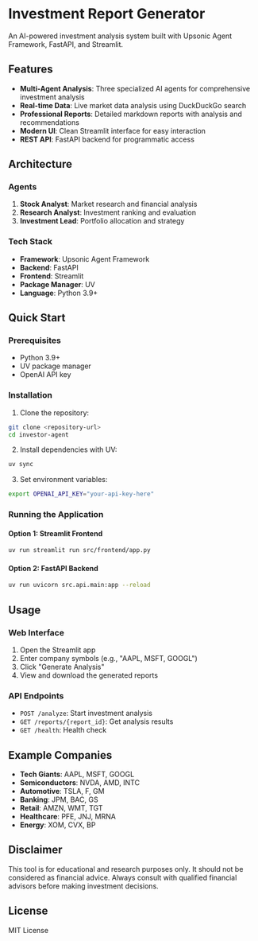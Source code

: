 # Investment Report Generator

An AI-powered investment analysis system built with Upsonic Agent Framework, FastAPI, and Streamlit.

## Features

- **Multi-Agent Analysis**: Three specialized AI agents for comprehensive investment analysis
- **Real-time Data**: Live market data analysis using DuckDuckGo search
- **Professional Reports**: Detailed markdown reports with analysis and recommendations
- **Modern UI**: Clean Streamlit interface for easy interaction
- **REST API**: FastAPI backend for programmatic access

## Architecture

### Agents
1. **Stock Analyst**: Market research and financial analysis
2. **Research Analyst**: Investment ranking and evaluation
3. **Investment Lead**: Portfolio allocation and strategy

### Tech Stack
- **Framework**: Upsonic Agent Framework
- **Backend**: FastAPI
- **Frontend**: Streamlit
- **Package Manager**: UV
- **Language**: Python 3.9+

## Quick Start

### Prerequisites
- Python 3.9+
- UV package manager
- OpenAI API key

### Installation

1. Clone the repository:
```bash
git clone <repository-url>
cd investor-agent
```

2. Install dependencies with UV:
```bash
uv sync
```

3. Set environment variables:
```bash
export OPENAI_API_KEY="your-api-key-here"
```

### Running the Application

#### Option 1: Streamlit Frontend
```bash
uv run streamlit run src/frontend/app.py
```

#### Option 2: FastAPI Backend
```bash
uv run uvicorn src.api.main:app --reload
```

## Usage

### Web Interface
1. Open the Streamlit app
2. Enter company symbols (e.g., "AAPL, MSFT, GOOGL")
3. Click "Generate Analysis"
4. View and download the generated reports

### API Endpoints
- `POST /analyze`: Start investment analysis
- `GET /reports/{report_id}`: Get analysis results
- `GET /health`: Health check

## Example Companies

- **Tech Giants**: AAPL, MSFT, GOOGL
- **Semiconductors**: NVDA, AMD, INTC
- **Automotive**: TSLA, F, GM
- **Banking**: JPM, BAC, GS
- **Retail**: AMZN, WMT, TGT
- **Healthcare**: PFE, JNJ, MRNA
- **Energy**: XOM, CVX, BP

## Disclaimer

This tool is for educational and research purposes only. It should not be considered as financial advice. Always consult with qualified financial advisors before making investment decisions.

## License

MIT License


